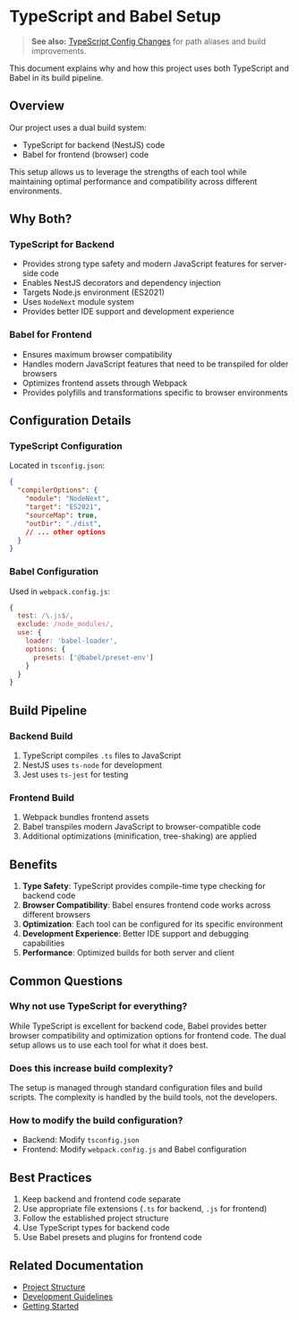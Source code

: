 # TypeScript and Babel Setup

> **See also:** [TypeScript Config Changes](typescript-config-changes.md) for path aliases and build improvements.

This document explains why and how this project uses both TypeScript and Babel in its build pipeline.

## Overview

Our project uses a dual build system:
- TypeScript for backend (NestJS) code
- Babel for frontend (browser) code

This setup allows us to leverage the strengths of each tool while maintaining optimal performance and compatibility across different environments.

## Why Both?

### TypeScript for Backend
- Provides strong type safety and modern JavaScript features for server-side code
- Enables NestJS decorators and dependency injection
- Targets Node.js environment (ES2021)
- Uses `NodeNext` module system
- Provides better IDE support and development experience

### Babel for Frontend
- Ensures maximum browser compatibility
- Handles modern JavaScript features that need to be transpiled for older browsers
- Optimizes frontend assets through Webpack
- Provides polyfills and transformations specific to browser environments

## Configuration Details

### TypeScript Configuration
Located in `tsconfig.json`:
```json
{
  "compilerOptions": {
    "module": "NodeNext",
    "target": "ES2021",
    "sourceMap": true,
    "outDir": "./dist",
    // ... other options
  }
}
```

### Babel Configuration
Used in `webpack.config.js`:
```javascript
{
  test: /\.js$/,
  exclude: /node_modules/,
  use: {
    loader: 'babel-loader',
    options: {
      presets: ['@babel/preset-env']
    }
  }
}
```

## Build Pipeline

### Backend Build
1. TypeScript compiles `.ts` files to JavaScript
2. NestJS uses `ts-node` for development
3. Jest uses `ts-jest` for testing

### Frontend Build
1. Webpack bundles frontend assets
2. Babel transpiles modern JavaScript to browser-compatible code
3. Additional optimizations (minification, tree-shaking) are applied

## Benefits

1. **Type Safety**: TypeScript provides compile-time type checking for backend code
2. **Browser Compatibility**: Babel ensures frontend code works across different browsers
3. **Optimization**: Each tool can be configured for its specific environment
4. **Development Experience**: Better IDE support and debugging capabilities
5. **Performance**: Optimized builds for both server and client

## Common Questions

### Why not use TypeScript for everything?
While TypeScript is excellent for backend code, Babel provides better browser compatibility and optimization options for frontend code. The dual setup allows us to use each tool for what it does best.

### Does this increase build complexity?
The setup is managed through standard configuration files and build scripts. The complexity is handled by the build tools, not the developers.

### How to modify the build configuration?
- Backend: Modify `tsconfig.json`
- Frontend: Modify `webpack.config.js` and Babel configuration

## Best Practices

1. Keep backend and frontend code separate
2. Use appropriate file extensions (`.ts` for backend, `.js` for frontend)
3. Follow the established project structure
4. Use TypeScript types for backend code
5. Use Babel presets and plugins for frontend code

## Related Documentation

- [Project Structure](./readme/project-structure.md)
- [Development Guidelines](./readme/development-guidelines.md)
- [Getting Started](./readme/getting-started.md) 